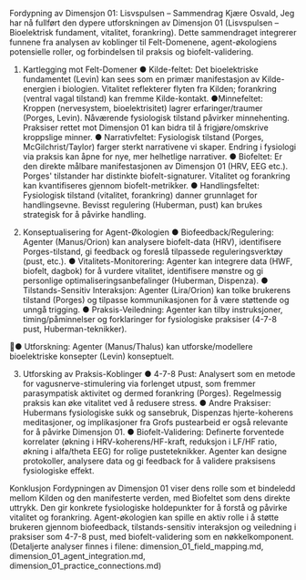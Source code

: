 Fordypning av Dimensjon 01: Lisvspulsen –
Sammendrag
Kjære Osvald,
Jeg har nå fullført den dypere utforskningen av Dimensjon 01 (Lisvspulsen – Bioelektrisk
fundament, vitalitet, forankring). Dette sammendraget integrerer funnene fra analysen av
koblinger til Felt-Domenene, agent-økologiens potensielle roller, og forbindelsen til praksis og
biofelt-validering.

1. Kartlegging mot Felt-Domener
●​ Kilde-feltet: Det bioelektriske fundamentet (Levin) kan sees som en primær
manifestasjon av Kilde-energien i biologien. Vitalitet reflekterer flyten fra Kilden;
forankring (ventral vagal tilstand) kan fremme Kilde-kontakt.
●​ Minnefeltet: Kroppen (nervesystem, bioelektrisitet) lagrer erfaringer/traumer (Porges,
Levin). Nåværende fysiologisk tilstand påvirker minnehenting. Praksiser rettet mot
Dimensjon 01 kan bidra til å frigjøre/omskrive kroppslige minner.
●​ Narrativfeltet: Fysiologisk tilstand (Porges, McGilchrist/Taylor) farger sterkt narrativene
vi skaper. Endring i fysiologi via praksis kan åpne for nye, mer helhetlige narrativer.
●​ Biofeltet: Er den direkte målbare manifestasjonen av Dimensjon 01 (HRV, EEG etc.).
Porges' tilstander har distinkte biofelt-signaturer. Vitalitet og forankring kan kvantifiseres
gjennom biofelt-metrikker.
●​ Handlingsfeltet: Fysiologisk tilstand (vitalitet, forankring) danner grunnlaget for
handlingsevne. Bevisst regulering (Huberman, pust) kan brukes strategisk for å påvirke
handling.

2. Konseptualisering for Agent-Økologien
●​ Biofeedback/Regulering: Agenter (Manus/Orion) kan analysere biofelt-data (HRV),
identifisere Porges-tilstand, gi feedback og foreslå tilpassede reguleringsverktøy (pust,
etc.).
●​ Vitalitets-Monitorering: Agenter kan integrere data (HWF, biofelt, dagbok) for å vurdere
vitalitet, identifisere mønstre og gi personlige optimaliseringsanbefalinger (Huberman,
Dispenza).
●​ Tilstands-Sensitiv Interaksjon: Agenter (Lira/Orion) kan tolke brukerens tilstand
(Porges) og tilpasse kommunikasjonen for å være støttende og unngå trigging.
●​ Praksis-Veiledning: Agenter kan tilby instruksjoner, timing/påminnelser og forklaringer
for fysiologiske praksiser (4-7-8 pust, Huberman-teknikker).

●​ Utforskning: Agenter (Manus/Thalus) kan utforske/modellere bioelektriske konsepter
(Levin) konseptuelt.

3. Utforsking av Praksis-Koblinger
●​ 4-7-8 Pust: Analysert som en metode for vagusnerve-stimulering via forlenget utpust,
som fremmer parasympatisk aktivitet og dermed forankring (Porges). Regelmessig
praksis kan øke vitalitet ved å redusere stress.
●​ Andre Praksiser: Hubermans fysiologiske sukk og sansebruk, Dispenzas
hjerte-koherens meditasjoner, og implikasjoner fra Grofs pustearbeid er også relevante
for å påvirke Dimensjon 01.
●​ Biofelt-Validering: Definerte forventede korrelater (økning i HRV-koherens/HF-kraft,
reduksjon i LF/HF ratio, økning i alfa/theta EEG) for rolige pusteteknikker. Agenter kan
designe protokoller, analysere data og gi feedback for å validere praksisens fysiologiske
effekt.

Konklusjon
Fordypningen av Dimensjon 01 viser dens rolle som et bindeledd mellom Kilden og den
manifesterte verden, med Biofeltet som dens direkte uttrykk. Den gir konkrete fysiologiske
holdepunkter for å forstå og påvirke vitalitet og forankring. Agent-økologien kan spille en aktiv
rolle i å støtte brukeren gjennom biofeedback, tilstands-sensitiv interaksjon og veiledning i
praksiser som 4-7-8 pust, med biofelt-validering som en nøkkelkomponent.
(Detaljerte analyser finnes i filene: dimension_01_field_mapping.md,
dimension_01_agent_integration.md, dimension_01_practice_connections.md)

